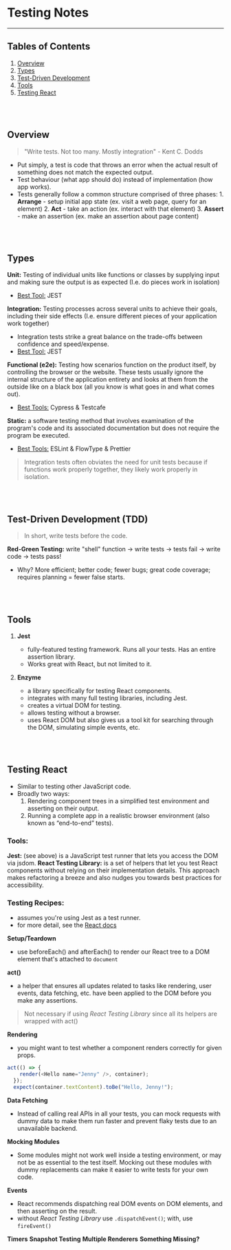 # Testing Notes

---

## Tables of Contents

1. [Overview](#overview)
2. [Types](#types)
3. [Test-Driven Development](#tdd)
4. [Tools](#tools)
5. [Testing React](#react)

<br><br>

<a name="overview"></a>

## Overview

> "Write tests. Not too many. Mostly integration" - Kent C. Dodds

- Put simply, a test is code that throws an error when the actual result of something does not match the expected output.
- Test behaviour (what app should do) instead of implementation (how app works).
- Tests generally follow a common structure comprised of three phases:
		1. **Arrange** - setup initial app state (ex. visit a web page, query for an element)
		2. **Act** - take an action (ex. interact with that element)
    3. **Assert** - make an assertion (ex. make an assertion about page content) 

<br><br>

<a name="types"></a>

## Types

**Unit:** Testing of individual units like functions or classes by supplying input and making sure the output is as expected (I.e. do pieces work in isolation)
- <ins>Best Tool:</ins> JEST

**Integration:** Testing processes across several units to achieve their goals, including their side effects (I.e. ensure different pieces of your application work together)
- Integration tests strike a great balance on the trade-offs between confidence and speed/expense.
- <ins>Best Tool:</ins> JEST

**Functional (e2e):** Testing how scenarios function on the product itself, by controlling the browser or the website. These tests usually ignore the internal structure of the application entirety and looks at them from the outside like on a black box (all you know is what goes in and what comes out).
- <ins>Best Tools:</ins> Cypress & Testcafe

**Static:** a software testing method that involves examination of the program's code and its associated documentation but does not require the program be executed.
- <ins>Best Tools:</ins> ESLint & FlowType & Prettier
      
> Integration tests often obviates the need for unit tests because if functions work properly together, they likely work properly in isolation.

<br><br>

<a name="tdd"></a>

## Test-Driven Development (TDD)

> In short, write tests before the code.

**Red-Green Testing:** write "shell" function -> write tests -> tests fail -> write code -> tests pass!
- Why? More efficient; better code; fewer bugs; great code coverage; requires planning = fewer false starts.

<br><br>

<a name="tools"></a>

## Tools

1) **Jest**
	- fully-featured testing framework. Runs all your tests. Has an entire assertion library.
	- Works great with React, but not limited to it.

2) **Enzyme**
	- a library specifically for testing React components.
	- integrates with many full testing libraries, including Jest.
	- creates a virtual DOM for testing.
	- allows testing without a browser.
	- uses React DOM but also gives us a tool kit for searching through the DOM, simulating simple events, etc. 

<br><br>

<a name="react"></a>

## Testing React

- Similar to testing other JavaScript code.
- Broadly two ways:
	1) Rendering component trees in a simplified test environment and asserting on their output.
	2) Running a complete app in a realistic browser environment (also known as “end-to-end” tests).

### Tools:
**Jest:** (see above) is a JavaScript test runner that lets you access the DOM via jsdom.
**React Testing Library:** is a set of helpers that let you test React components without relying on their implementation details. This approach makes refactoring a breeze and also nudges you towards best practices for accessibility. 

### Testing Recipes: 
- assumes you're using Jest as a test runner.
- for more detail, see the [React docs](https://reactjs.org/docs/testing-recipes.html)

**Setup/Teardown**
- use beforeEach() and afterEach() to render our React tree to a DOM element that's attached to <code>document</code>

**act()**
- a helper that ensures all updates related to tasks like rendering, user events, data fetching, etc. have been applied to the DOM before you make any assertions.

> Not necessary if using *React Testing Library* since all its helpers are wrapped with act()

**Rendering**
- you might want to test whether a component renders correctly for given props.

```javascript
act(() => {
    render(<Hello name="Jenny" />, container);
  });
  expect(container.textContent).toBe("Hello, Jenny!");
```

**Data Fetching**
- Instead of calling real APIs in all your tests, you can mock requests with dummy data to make them run faster and prevent flaky tests due to an unavailable backend.

**Mocking Modules**
- Some modules might not work well inside a testing environment, or may not be as essential to the test itself. Mocking out these modules with dummy replacements can make it easier to write tests for your own code.

**Events**
- React recommends dispatching real DOM events on DOM elements, and then asserting on the result. 
- without *React Testing Library* use <code>.dispatchEvent()</code>; with, use <code>fireEvent()</code>

**Timers**
**Snapshot Testing**
**Multiple Renderers**
**Something Missing?**



